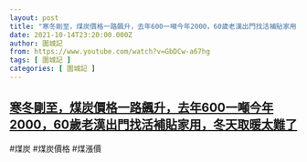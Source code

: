 ```yaml
---
layout: post
title: "寒冬剛至，煤炭價格一路飆升，去年600一噸今年2000，60歲老漢出門找活補貼家用，冬天取暖太難了"
date: 2021-10-14T23:20:00.000Z
author: 圍城記
from: https://www.youtube.com/watch?v=GbDCw-a67hg
tags: [ 圍城記 ]
categories: [ 圍城記 ]
---
```

<!--1634253600000-->
[寒冬剛至，煤炭價格一路飆升，去年600一噸今年2000，60歲老漢出門找活補貼家用，冬天取暖太難了](https://www.youtube.com/watch?v=GbDCw-a67hg)
------

<div>
#煤炭 #煤炭價格 #煤漲價
</div>
